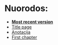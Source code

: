 # Nuorodos:
- [**Most recent version**](https://vult-my.sharepoint.com/:w:/g/personal/vilius_minkevicius_mif_stud_vu_lt/ETe_OBbrI7BOsrtFapE7WVAB6tdEQjk78iBqfVMsAnkqFg?e=fhIFQF)
- [Title page](https://vult-my.sharepoint.com/:w:/g/personal/vilius_minkevicius_mif_stud_vu_lt/EQDu1Haen3xIrXkJ1CgDpF0BVVdb4J_9m_AZzgT3E_H9Xw?e=h76RdA)
- [Anotacija](https://vult-my.sharepoint.com/:w:/g/personal/edvinas_smita_mif_stud_vu_lt/Ea0i0jvSxGtEv4_LbvZDzigBsj1Hyeq7mpwJWAZnon65qQ?rtime=29qBVdk810g)
- [First chapter](https://vult-my.sharepoint.com/:w:/r/personal/vilius_minkevicius_mif_stud_vu_lt/_layouts/15/Doc.aspx?sourcedoc=%7BE35056B5-704D-4FB9-9DF5-B442E0A21AFF%7D&file=Ivadas.docx&action=default&mobileredirect=true)
